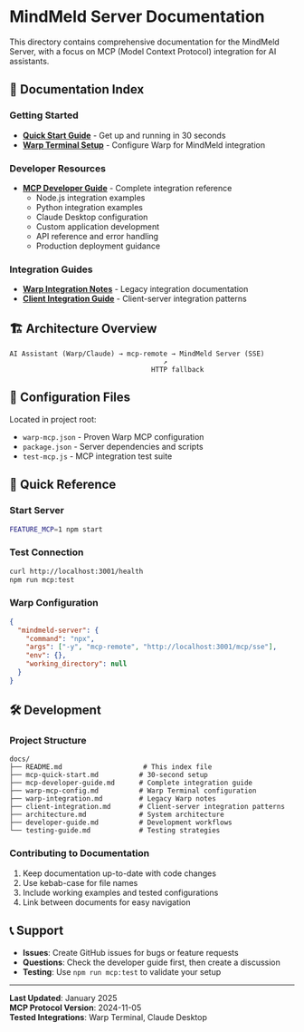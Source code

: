 # MindMeld Server Documentation

This directory contains comprehensive documentation for the MindMeld Server, with a focus on MCP (Model Context Protocol) integration for AI assistants.

## 📖 Documentation Index

### Getting Started

- **[Quick Start Guide](mcp-quick-start.md)** - Get up and running in 30 seconds
- **[Warp Terminal Setup](warp-mcp-config.md)** - Configure Warp for MindMeld integration

### Developer Resources

- **[MCP Developer Guide](mcp-developer-guide.md)** - Complete integration reference
  - Node.js integration examples
  - Python integration examples
  - Claude Desktop configuration
  - Custom application development
  - API reference and error handling
  - Production deployment guidance

### Integration Guides

- **[Warp Integration Notes](warp-integration.md)** - Legacy integration documentation
- **[Client Integration Guide](client-integration.md)** - Client-server integration patterns

## 🏗️ Architecture Overview

```
AI Assistant (Warp/Claude) → mcp-remote → MindMeld Server (SSE)
                                      ↗
                                   HTTP fallback
```

## 🔧 Configuration Files

Located in project root:

- `warp-mcp.json` - Proven Warp MCP configuration
- `package.json` - Server dependencies and scripts
- `test-mcp.js` - MCP integration test suite

## 🚀 Quick Reference

### Start Server

```bash
FEATURE_MCP=1 npm start
```

### Test Connection

```bash
curl http://localhost:3001/health
npm run mcp:test
```

### Warp Configuration

```json
{
  "mindmeld-server": {
    "command": "npx",
    "args": ["-y", "mcp-remote", "http://localhost:3001/mcp/sse"],
    "env": {},
    "working_directory": null
  }
}
```

## 🛠️ Development

### Project Structure

```
docs/
├── README.md                    # This index file
├── mcp-quick-start.md          # 30-second setup
├── mcp-developer-guide.md      # Complete integration guide
├── warp-mcp-config.md          # Warp Terminal configuration
├── warp-integration.md         # Legacy Warp notes
├── client-integration.md       # Client-server integration patterns
├── architecture.md             # System architecture
├── developer-guide.md          # Development workflows
└── testing-guide.md            # Testing strategies
```

### Contributing to Documentation

1. Keep documentation up-to-date with code changes
2. Use kebab-case for file names
3. Include working examples and tested configurations
4. Link between documents for easy navigation

## 📞 Support

- **Issues**: Create GitHub issues for bugs or feature requests
- **Questions**: Check the developer guide first, then create a discussion
- **Testing**: Use `npm run mcp:test` to validate your setup

---

**Last Updated**: January 2025  
**MCP Protocol Version**: 2024-11-05  
**Tested Integrations**: Warp Terminal, Claude Desktop

